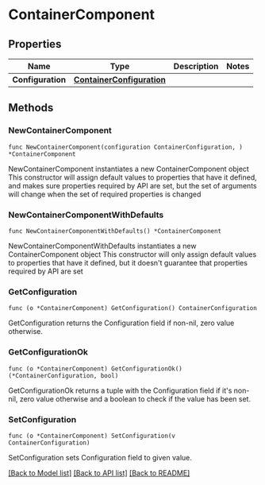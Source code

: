 # ContainerComponent

## Properties

Name | Type | Description | Notes
------------ | ------------- | ------------- | -------------
**Configuration** | [**ContainerConfiguration**](ContainerConfiguration.md) |  | 

## Methods

### NewContainerComponent

`func NewContainerComponent(configuration ContainerConfiguration, ) *ContainerComponent`

NewContainerComponent instantiates a new ContainerComponent object
This constructor will assign default values to properties that have it defined,
and makes sure properties required by API are set, but the set of arguments
will change when the set of required properties is changed

### NewContainerComponentWithDefaults

`func NewContainerComponentWithDefaults() *ContainerComponent`

NewContainerComponentWithDefaults instantiates a new ContainerComponent object
This constructor will only assign default values to properties that have it defined,
but it doesn't guarantee that properties required by API are set

### GetConfiguration

`func (o *ContainerComponent) GetConfiguration() ContainerConfiguration`

GetConfiguration returns the Configuration field if non-nil, zero value otherwise.

### GetConfigurationOk

`func (o *ContainerComponent) GetConfigurationOk() (*ContainerConfiguration, bool)`

GetConfigurationOk returns a tuple with the Configuration field if it's non-nil, zero value otherwise
and a boolean to check if the value has been set.

### SetConfiguration

`func (o *ContainerComponent) SetConfiguration(v ContainerConfiguration)`

SetConfiguration sets Configuration field to given value.



[[Back to Model list]](../README.md#documentation-for-models) [[Back to API list]](../README.md#documentation-for-api-endpoints) [[Back to README]](../README.md)


